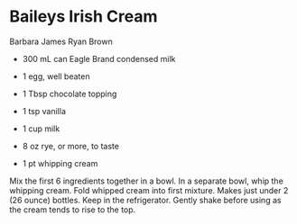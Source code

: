 # Baileys Irish Cream

Barbara James
Ryan Brown

- 300 mL can Eagle Brand condensed milk
- 1 egg, well beaten
- 1 Tbsp chocolate topping

- 1 tsp vanilla
- 1 cup milk
- 8 oz rye, or more, to taste
- 1 pt whipping cream

Mix the first 6 ingredients together in a bowl. In a separate bowl, whip the whipping cream. Fold whipped cream into first mixture. Makes just under 2 (26 ounce) bottles. Keep in the refrigerator. Gently shake before using as the cream tends to rise to the top.
